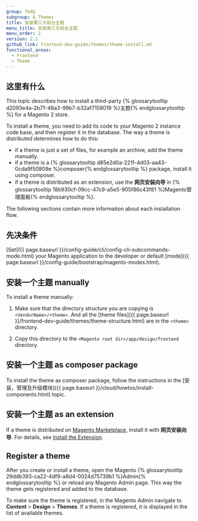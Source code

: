 ```yaml
---
group: fedg
subgroup: A_Themes
title: 安装第三方前台主题
menu_title: 安装第三方前台主题
menu_order: 2
version: 2.1
github_link: frontend-dev-guide/themes/theme-install.md
functional_areas:
  - Frontend
  - Theme
---
```


## 这里有什么

This topic describes how to install a third-party {% glossarytooltip d2093e4a-2b71-48a3-99b7-b32af7158019 %}主题{% endglossarytooltip %} for a Magento 2 store.

To install a theme, you need to add its code to your Magento 2 instance code base, and then register it in the database. The way a theme is distributed determines how to do this:

- if a theme is just a set of files, for example an archive, add the theme manually.
- if a theme is a {% glossarytooltip d85e2d0a-221f-4d03-aa43-0cda9f50809e %}composer{% endglossarytooltip %} package, install it using composer.
- if a theme is distributed as an extension, use the **网页安装向导** in {% glossarytooltip 18b930cf-09cc-47c9-a5e5-905f86c43f81 %}Magento管理面板{% endglossarytooltip %}.

The following sections contain more information about each installation flow.

## 先决条件

[Set]({{ page.baseurl }}/config-guide/cli/config-cli-subcommands-mode.html) your Magento application to the developer or default [mode]({{ page.baseurl }}/config-guide/bootstrap/magento-modes.html).

## 安装一个主题 manually

To install a theme manually:

1. Make sure that the directory structure you are copying is `<VendorName>/<theme>`. And all the [theme files]({{ page.baseurl }}/frontend-dev-guide/themes/theme-structure.html) are in the `<theme>` directory.

2. Copy this directory to the `<Magento root dir>/app/design/frontend` directory.

## 安装一个主题 as composer package

To install the theme as composer package, follow the instructions in the [安装，管理及升级模块]({{ page.baseurl }}/cloud/howtos/install-components.html) topic.

## 安装一个主题 as an extension

If a theme is distributed on [Magento Marketplace](https://marketplace.magento.com/), install it with **网页安装向导**. For details, see [Install the Extension](http://docs.magento.com/marketplace/user_guide/quick-tour/install-extension.html).

## Register a theme

After you create or install a theme, open the Magento {% glossarytooltip 29ddb393-ca22-4df9-a8d4-0024d75739b1 %}Admin{% endglossarytooltip %} or reload any Magento Admin page. This way the theme gets registered and added to the database.

To make sure the theme is registered, in the Magento Admin navigate to **Content** > **Design** > **Themes**. If a theme is registered, it is displayed in the list of available themes.
